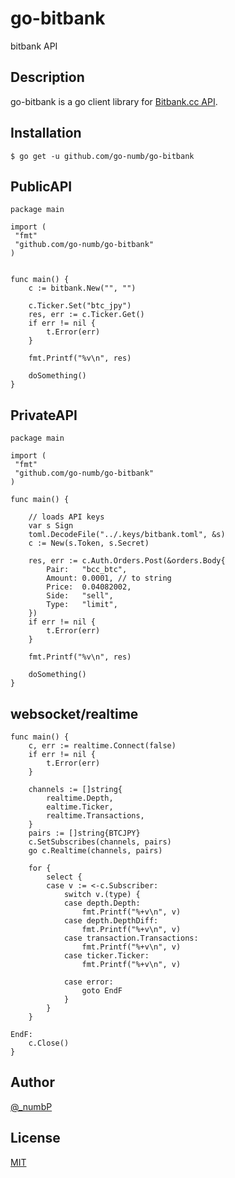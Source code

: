 # go-bitbank

bitbank API

## Description

go-bitbank is a go client library for [Bitbank.cc API](https://docs.bitbank.cc).

## Installation

```
$ go get -u github.com/go-numb/go-bitbank
```

## PublicAPI
``` 
package main

import (
 "fmt"
 "github.com/go-numb/go-bitbank"
)


func main() {
	c := bitbank.New("", "")

	c.Ticker.Set("btc_jpy")
	res, err := c.Ticker.Get()
	if err != nil {
		t.Error(err)
	}

	fmt.Printf("%v\n", res)

	doSomething()
}
```

## PrivateAPI

```
package main

import (
 "fmt"
 "github.com/go-numb/go-bitbank"
)

func main() {

    // loads API keys
	var s Sign
	toml.DecodeFile("../.keys/bitbank.toml", &s)
	c := New(s.Token, s.Secret)

	res, err := c.Auth.Orders.Post(&orders.Body{
		Pair:   "bcc_btc",
		Amount: 0.0001, // to string
		Price:  0.04082002,
		Side:   "sell",
		Type:   "limit",
	})
	if err != nil {
		t.Error(err)
	}

	fmt.Printf("%v\n", res)

	doSomething()
}
```

## websocket/realtime
```
func main() {
	c, err := realtime.Connect(false)
	if err != nil {
		t.Error(err)
	}

	channels := []string{
		realtime.Depth, 
		ealtime.Ticker,
		realtime.Transactions,
	}
	pairs := []string{BTCJPY}
	c.SetSubscribes(channels, pairs)
	go c.Realtime(channels, pairs)

	for {
		select {
		case v := <-c.Subscriber:
			switch v.(type) {
			case depth.Depth:
				fmt.Printf("%+v\n", v)
			case depth.DepthDiff:
				fmt.Printf("%+v\n", v)
			case transaction.Transactions:
				fmt.Printf("%+v\n", v)
			case ticker.Ticker:
				fmt.Printf("%+v\n", v)

			case error:
				goto EndF
			}
		}
	}

EndF:
	c.Close()
}
```

## Author

[@_numbP](https://twitter.com/_numbP)

## License

[MIT](https://github.com/go-numb/go-bitbank/blob/master/LICENSE)